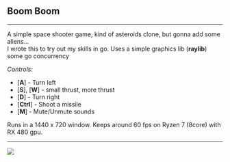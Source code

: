 ## Boom Boom ##

---
A simple space shooter game, kind of asteroids clone, but gonna  add some aliens...<br>
I wrote this to try out my skills in go. Uses a simple graphics lib (**raylib**) some go concurrency

_Controls:_
- [**A**] - Turn left
- [**S**], [**W**] - small thrust, more thrust
- [**D**] - Turn right
- [**Ctrl**] - Shoot a missile
- [**M**] - Mute/Unmute sounds

Runs in a 1440 x 720 window. Keeps around 60 fps on Ryzen 7 (8core) with RX 480 gpu.

---
<img src="https://github.com/kkonat/rl-bb/blob/master/imgs/Screen1.png?raw=true">
